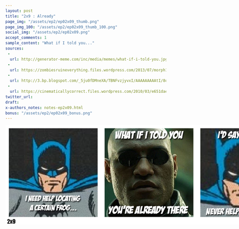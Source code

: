 ```yaml
---
layout: post
title: "2x9 : Already"
page_img: "/assets/ep2/ep02x09_thumb.png"
page_img_100: "/assets/ep2/ep02x09_thumb_100.png"
social_img: "/assets/ep2/ep02x09.png"
accept_comments: 1
sample_content: "What if I told you..."
sources: 
 -
  url: http://generator-meme.com/inc/media/memes/what-if-i-told-you.jpg
 -
  url: https://zombiesruineverything.files.wordpress.com/2013/07/morph1.jpg
 -
  url: http://3.bp.blogspot.com/_5ju0fDMneXA/TBNFvzjyvxI/AAAAAAAAAtI/8oRaTmMzK2Y/s400/Batman+5-3+-8+recut.JPG
 -
  url: https://cinematicallycorrect.files.wordpress.com/2010/03/e651dae76ab8338b027e4036acd5c451.jpg
twitter_url: 
draft: 
x-authors_notes: notes-ep2x09.html
bonus: "/assets/ep2/ep02x09_bonus.png"
---
```



<div style="margin-left: auto; margin-right: auto; width: 900px;">
  <img src="/assets/ep2/ep02x09.png" alt="Already" style="width: 900px" />
</div>

<div style="display: none">
  Script:

  Bonus:

</div>

